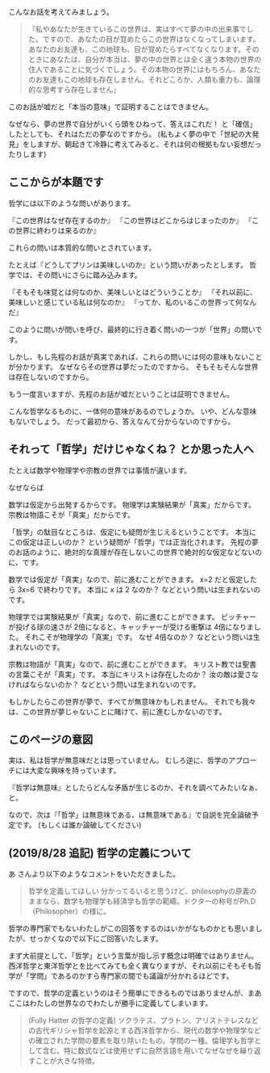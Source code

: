 
こんなお話を考えてみましょう。

> 『私やあなたが生きているこの世界は、実はすべて夢の中の出来事でした。ですので、あなたの目が覚めたらこの世界はなくなってしまいます。あなたのお友達も、この地球も、目が覚めたらすべてなくなります。そのときにあなたは、自分が本当は、夢の中の世界とは全く違う本物の世界の住人であることに気づくでしょう。その本物の世界にはもちろん、あなたのお友達もこの地球も存在しません。それどころか、人類も重力も、論理的な思考すら存在しません』

このお話が嘘だと「本当の意味」で証明することはできません。

なぜなら、夢の世界で自分がいくら頭をひねって、答えはこれだ！ と「確信」したとしても、それはただの夢なのですから。
(私もよく夢の中で「世紀の大発見」をしますが、朝起きて冷静に考えてみると、それは何の根拠もない妄想だったりします)


## ここからが本題です

哲学には以下のような問いがあります。

『この世界はなぜ存在するのか』
『この世界はどこからはじまったのか』
『この世界に終わりは来るのか』

これらの問いは本質的な問いとされています。

たとえば『どうしてプリンは美味しいのか』という問いがあったとします。
哲学では、その問いにさらに踏み込みます。

『そもそも味覚とは何なのか、美味しいとはどういうことか』
『それ以前に、美味しいと感じている私は何なのか』
『ってか、私のいるこの世界って何なんだ』

このように問いが問いを呼び、最終的に行き着く問いの一つが「世界」の問いです。

しかし、もし先程のお話が真実であれば、これらの問いには何の意味もないことが分かります。
なぜならその世界は夢だったのですから。
そもそもそんな世界は存在しないのですから。

もう一度言いますが、先程のお話が嘘だということは証明できません。

こんな哲学なるものに、一体何の意味があるのでしょうか。
いや、どんな意味もないでしょう。
だって最初から、答えなんて分からないのですから。


## それって「哲学」だけじゃなくね？ とか思った人へ

たとえば数学や物理学や宗教の世界では事情が違います。

なぜならば

数学は仮定から出発するからです。
物理学は実験結果が「真実」だからです。
宗教は物語こそが「真実」だからです。

「哲学」の駄目なところは、仮定にも疑問が生じえるということです。
本当にこの仮定は正しいのか？ という疑問が「哲学」では正当化されます。
先程の夢のお話のように、絶対的な真理が存在しないこの世界で絶対的な仮定などないのに、です。

数学では仮定が「真実」なので、前に進むことができます。
x=2 だと仮定したら 3x=6 で終わりです。
本当に x は 2 なのか？ などという問いは生まれないのです。

物理学では実験結果が「真実」なので、前に進むことができます。
ピッチャーが投げる球の速さが 2倍になると、キャッチャーが受ける衝撃は 4倍になりました。
それこそが物理学の「真実」です。
なぜ 4倍なのか？ などという問いは生まれないのです。

宗教は物語が「真実」なので、前に進むことができます。
キリスト教では聖書の言葉こそが「真実」です。
本当にキリストは存在したのか？ 汝の敵は愛さなければならないのか？ などという問いは生まれないのです。

もしかしたらこの世界が夢で、すべてが無意味かもしれません。
それでも我々は、この世界が夢じゃないことに賭けて、前に進むしかないのです。


## このページの意図

実は、私は哲学が無意味だとは思っていません。
むしろ逆に、哲学のアプローチには大変な興味を持っています。

『哲学は無意味』としたらどんな矛盾が生じるのか、それを調べてみたいなぁ、と。

なので、次は『「哲学」は無意味である、は無意味である』で自説を完全論破予定です。
(もしくは誰か論破してください)


## (2019/8/28 追記) 哲学の定義について

あ さんより以下のようなコメントをいただきました。

> 哲学を定義してほしい
> 分かってるいると思うけど、philosophyの原義のままなら、数学も物理学も経済学も哲学の範疇。ドクターの称号がPh.D（Philosopher）の様に。

哲学の専門家でもないわたしがこの回答をするのはいかがなものかとも思いましたが、せっかくなので以下にご回答いたします。

まず大前提として、「哲学」という言葉が指し示す概念は明確ではありません。
西洋哲学と東洋哲学とを比べてみても全く異なりますが、それ以前にそもそも哲学が「学問」であるのかすら専門家の間でも議論が分かれるほどです。

ですので、哲学の定義というのはそう簡単にできるものではありませんが、まあここはわたしの世界なのでわたしが勝手に定義してしまいます。

> (Fully Hatter の哲学の定義)
> ソクラテス、プラトン、アリストテレスなどの古代ギリシャ哲学を起源とする西洋哲学から、現代の数学や物理学などの確立された学問の要素を取り除いたもの。学問の一種。倫理学も哲学として含む。特に数式などは使用せずに自然言語を用いてなぜなぜを繰り返すことが大きな特徴。

